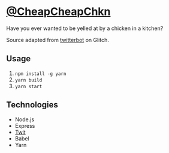 # [@CheapCheapChkn](https://twitter.com/CheapCheapChkn)

Have you ever wanted to be yelled at by a chicken in a kitchen?

Source adapted from [twitterbot](https://twitterbot.glitch.me/) on Glitch.

## Usage

1. `npm install -g yarn`
1. `yarn build`
1. `yarn start`

## Technologies

- Node.js
- Express
- [Twit](https://github.com/ttezel/twit)
- Babel
- Yarn
